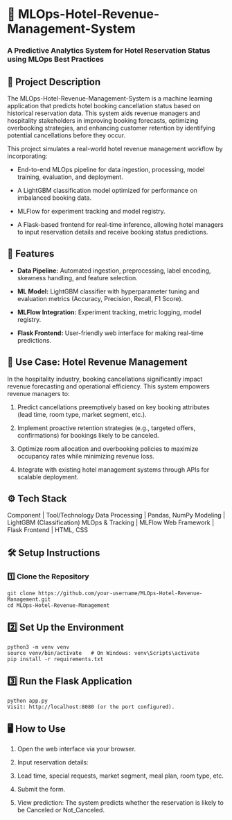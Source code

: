 # 🏨 MLOps-Hotel-Revenue-Management-System

### A Predictive Analytics System for Hotel Reservation Status using MLOps Best Practices

## 📖 Project Description

The MLOps-Hotel-Revenue-Management-System is a machine learning application that predicts hotel booking cancellation status based on historical reservation data. This system aids revenue managers and hospitality stakeholders in improving booking forecasts, optimizing overbooking strategies, and enhancing customer retention by identifying potential cancellations before they occur.

This project simulates a real-world hotel revenue management workflow by incorporating:

- End-to-end MLOps pipeline for data ingestion, processing, model training, evaluation, and deployment.

- A LightGBM classification model optimized for performance on imbalanced booking data.

- MLFlow for experiment tracking and model registry.

- A Flask-based frontend for real-time inference, allowing hotel managers to input reservation details and receive booking status predictions.

## 🚀 Features
- **Data Pipeline:** Automated ingestion, preprocessing, label encoding, skewness handling, and feature selection.

- **ML Model:** LightGBM classifier with hyperparameter tuning and evaluation metrics (Accuracy, Precision, Recall, F1 Score).

- **MLFlow Integration:** Experiment tracking, metric logging, model registry.

- **Flask Frontend:** User-friendly web interface for making real-time predictions.

## 🧩 Use Case: Hotel Revenue Management

In the hospitality industry, booking cancellations significantly impact revenue forecasting and operational efficiency. This system empowers revenue managers to:

1. Predict cancellations preemptively based on key booking attributes (lead time, room type, market segment, etc.).

2. Implement proactive retention strategies (e.g., targeted offers, confirmations) for bookings likely to be canceled.

3. Optimize room allocation and overbooking policies to maximize occupancy rates while minimizing revenue loss.

4. Integrate with existing hotel management systems through APIs for scalable deployment.

## ⚙️ Tech Stack

Component | Tool/Technology
Data Processing | Pandas, NumPy
Modeling | LightGBM (Classification)
MLOps & Tracking | MLFlow
Web Framework | Flask
Frontend | HTML, CSS

## 🛠️ Setup Instructions

### 1️⃣ Clone the Repository

```
git clone https://github.com/your-username/MLOps-Hotel-Revenue-Management.git
cd MLOps-Hotel-Revenue-Management
```

## 2️⃣ Set Up the Environment

```
python3 -m venv venv
source venv/bin/activate   # On Windows: venv\Scripts\activate
pip install -r requirements.txt
```
## 3️⃣ Run the Flask Application
```
python app.py
Visit: http://localhost:8080 (or the port configured).
```

## 🖥️ How to Use

1. Open the web interface via your browser.

2. Input reservation details:

3. Lead time, special requests, market segment, meal plan, room type, etc.

4. Submit the form.

5. View prediction: The system predicts whether the reservation is likely to be Canceled or Not_Canceled.
